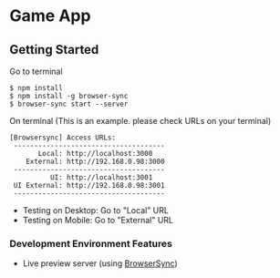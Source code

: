 # Game App

## Getting Started

Go to terminal

```
$ npm install
$ npm install -g browser-sync
$ browser-sync start --server
```

On terminal (This is an example. please check URLs on your terminal)

```
[Browsersync] Access URLs:
 -------------------------------------
       Local: http://localhost:3000
    External: http://192.168.0.98:3000
 -------------------------------------
          UI: http://localhost:3001
 UI External: http://192.168.0.98:3001
 -------------------------------------
```

* Testing on Desktop: Go to "Local" URL
* Testing on Mobile: Go to "External" URL

### Development Environment Features

* Live preview server (using [BrowserSync](http://www.browsersync.io/))
